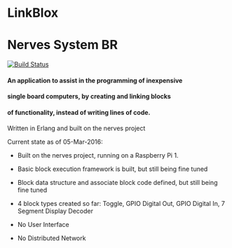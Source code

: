 # LinkBlox

# Nerves System BR
[![Build Status](https://travis-ci.org/mdsebald/LinkBlox.png?branch=master)](https://travis-ci.org/mdsebald/LinkBlox)

#### An application to assist in the programming of inexpensive 
#### single board computers, by creating and linking blocks
#### of functionality, instead of writing lines of code.

Written in Erlang and built on the nerves project

Current state as of 05-Mar-2016:

 - Built on the nerves project, running on a Raspberry Pi 1.
  
 - Basic block execution framework is built, but still being fine tuned
  
 - Block data structure and associate block code defined, but still being fine tuned
 
 - 4 block types created so far: Toggle, GPIO Digital Out, GPIO Digital In, 7 Segment Display Decoder 
 
 - No User Interface
 
 - No Distributed Network 
 
